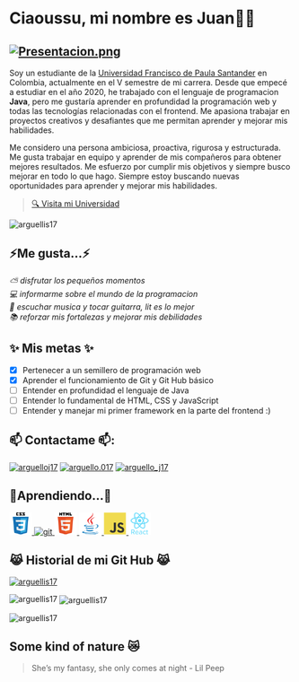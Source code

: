 # Ciaoussu, mi nombre es Juan👋🐱
[![Presentacion.png](https://i.postimg.cc/tJf2NsSn/Presentacion.png)](https://postimg.cc/sGYYVgR3)  
---
Soy un estudiante de la [Universidad Francisco de Paula Santander](https://ww2.ufps.edu.co/oferta-academica/ingenieria-de-sistemas) en Colombia, actualmente en el V semestre de mi carrera. Desde que empecé a estudiar en el año 2020, he trabajado con el lenguaje de programacion **Java**, pero me gustaría aprender en profundidad la programación web y todas las tecnologías relacionadas con el frontend. Me apasiona trabajar en proyectos creativos y desafiantes que me permitan aprender y mejorar mis habilidades.  

Me considero una persona ambiciosa, proactiva, rigurosa y estructurada. Me gusta trabajar en equipo y aprender de mis compañeros para obtener mejores resultados. Me esfuerzo por cumplir mis objetivos y siempre busco mejorar en todo lo que hago. Siempre estoy buscando nuevas oportunidades para aprender y mejorar mis habilidades.   
>[🔍 Visita mi Universidad ](https://ww2.ufps.edu.co/)      

<p align="left"> <img src="https://komarev.com/ghpvc/?username=arguellis17&label=Profile%20views&color=0e75b6&style=flat" alt="arguellis17" /> </p>    

## ⚡Me gusta...⚡    
*⛅️ disfrutar los pequeños momentos*    
*💻 informarme sobre el mundo de la programacion*    
*🎸 escuchar musica y tocar guitarra, lit es lo mejor*    
*📚 reforzar mis fortalezas y mejorar mis debilidades* 
## ✨ Mis metas ✨
- [x] Pertenecer a un semillero de programación web
- [x] Aprender el funcionamiento de Git y Git Hub básico
- [ ] Entender en profundidad el lenguaje de Java
- [ ] Entender lo fundamental de HTML, CSS y JavaScript
- [ ] Entender y manejar mi primer framework en la parte del frontend :)
## 📫 Contactame 📫:
<p align="left">
<a href="https://twitter.com/arguelloj17" target="blank"><img align="center" src="https://raw.githubusercontent.com/rahuldkjain/github-profile-readme-generator/master/src/images/icons/Social/twitter.svg" alt="arguelloj17" height="30" width="40" /></a>
<a href="https://fb.com/arguello.017" target="blank"><img align="center" src="https://raw.githubusercontent.com/rahuldkjain/github-profile-readme-generator/master/src/images/icons/Social/facebook.svg" alt="arguello.017" height="30" width="40" /></a>
<a href="https://instagram.com/arguello_j17" target="blank"><img align="center" src="https://raw.githubusercontent.com/rahuldkjain/github-profile-readme-generator/master/src/images/icons/Social/instagram.svg" alt="arguello_j17" height="30" width="40" /></a>
</p>

## 🌱Aprendiendo...🌱
<p align="left"> <a href="https://www.w3schools.com/css/" target="_blank" rel="noreferrer"> <img src="https://raw.githubusercontent.com/devicons/devicon/master/icons/css3/css3-original-wordmark.svg" alt="css3" width="40" height="40"/> </a> <a href="https://git-scm.com/" target="_blank" rel="noreferrer"> <img src="https://www.vectorlogo.zone/logos/git-scm/git-scm-icon.svg" alt="git" width="40" height="40"/> </a> <a href="https://www.w3.org/html/" target="_blank" rel="noreferrer"> <img src="https://raw.githubusercontent.com/devicons/devicon/master/icons/html5/html5-original-wordmark.svg" alt="html5" width="40" height="40"/> </a> <a href="https://www.java.com" target="_blank" rel="noreferrer"> <img src="https://raw.githubusercontent.com/devicons/devicon/master/icons/java/java-original.svg" alt="java" width="40" height="40"/> </a> <a href="https://developer.mozilla.org/en-US/docs/Web/JavaScript" target="_blank" rel="noreferrer"> <img src="https://raw.githubusercontent.com/devicons/devicon/master/icons/javascript/javascript-original.svg" alt="javascript" width="40" height="40"/> </a> <a href="https://reactjs.org/" target="_blank" rel="noreferrer"> <img src="https://raw.githubusercontent.com/devicons/devicon/master/icons/react/react-original-wordmark.svg" alt="react" width="40" height="40"/> </a> </p>  
  
## 😹 Historial de mi Git Hub 😹
<p align="left"> <a href="https://github.com/ryo-ma/github-profile-trophy"><img src="https://github-profile-trophy.vercel.app/?username=arguellis17" alt="arguellis17" /></a> </p>

<p><img align="left" src="https://github-readme-stats.vercel.app/api/top-langs?username=arguellis17&show_icons=true&locale=en&layout=compact" alt="arguellis17" /></p>

<p>&nbsp;<img align="center" src="https://github-readme-stats.vercel.app/api?username=arguellis17&show_icons=true&locale=en" alt="arguellis17" /></p>

<p><img align="center" src="https://github-readme-streak-stats.herokuapp.com/?user=arguellis17&" alt="arguellis17" /></p>    

## Some kind of nature 😿
>She’s my fantasy, she only comes at night - Lil Peep
<!--
**Arguellis17/arguellis17** is a ✨ _special_ ✨ repository because its `README.md` (this file) appears on your GitHub profile.

Here are some ideas to get you started:

- 🔭 I’m currently working on ...
- 🌱 I’m currently learning ...
- 👯 I’m looking to collaborate on ...
- 🤔 I’m looking for help with ...
- 💬 Ask me about ...
- 📫 How to reach me: ...
- 😄 Pronouns: ...
- ⚡ Fun fact: ...
-->
